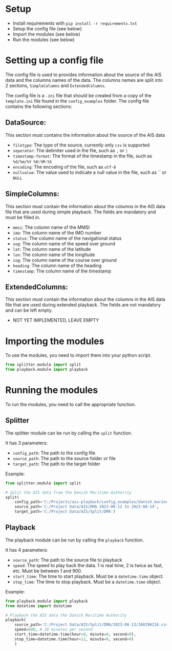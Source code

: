 # Setup
* Install requirements with `pip install -r requirements.txt`
* Setup the config file (see below)
* Import the modules (see below)
* Run the modules (see below)


# Setting up a config file
The config file is used to provides information about the source of the AIS data and the columns names of the data. 
The columns names are split into 2 sections, `SimpleColumns` and `ExtendedColumns`.

The config file is a `.ini` file that should be created from a copy of the `template.ini` file found in the `config_examples` folder. 
The config file contains the following sections:

## DataSource: 
This section must contains the information about the source of the AIS data
* `filetype`: The type of the source, currently only `csv` is supported
* `seperator`: The delimiter used in the file, such as `,` or `|`
* `timestamp-format`: The format of the timestamp in the file, such as `%d/%m/%Y %H:%M:%S`
* `encoding`: The encoding of the file, such as `utf-8`
* `nullvalue`: The value used to indicate a null value in the file, such as `` or `NULL`
## SimpleColumns: 
This section must contain the information about the columns in the AIS data file that are used during simple playback. 
The fields are mandatory and must be filled in.

* `mmsi`: The column name of the MMSI
* `imo`: The column name of the IMO number
* `status`: The column name of the navigational status
* `sog`: The column name of the speed over ground
* `lat`: The column name of the latitude
* `lon`: The column name of the longitude
* `cog`: The column name of the course over ground
* `heading`: The column name of the heading
* `timestamp`: The column name of the timestamp
## ExtendedColumns: 
This section must contain the information about the columns in the AIS data file that are used during extended playback. 
The fields are not mandatory and can be left empty.
  * NOT YET IMPLEMENTED, LEAVE EMPTY 

# Importing the modules
To use the modules, you need to import them into your python script. 
```python
from splitter.module import split
from playback.module import playback
```

# Running the modules
To run the modules, you need to call the appropriate function. 

## Splitter
The splitter module can be run by calling the `split` function.

It has 3 parameters:
* `config_path`: The path to the config file
* `source_path`: The path to the source folder or file
* `target_path`: The path to the target folder

Example:
```python
from splitter.module import split

# Split the AIS data from the Danish Maritime Authority
split(
    config_path='C:/Projects/ais-playback/config_examples/danish_marine_authority.ini',
    source_path='C:/Project Data/AIS/DMA 2023-08-12 to 2023-08-14',
    target_path='C:/Project Data/AIS/Split/DMA')
```

## Playback
The playback module can be run by calling the `playback` function.

It has 4 parameters:
* `source_path`: The path to the source file to playback
* `speed`: The speed to play back the data. 1 is real time, 2 is twice as fast, etc. Must be between 1 and 900.
* `start_time`: The time to start playback. Must be a `datetime.time` object.
* `stop_time`: The time to stop playback. Must be a `datetime.time` object.

Example:
```python
from playback.module import playback
from datetime import datetime

# Playback the AIS data the Danish Maritime Authority
playback(
    source_path='C:/Project Data/AIS/Split/DMA/2023-08-13/368396216.csv',
    speed=600, # 10 minutes per second
    start_time=datetime.time(hour=0, minute=0, second=0),
    stop_time=datetime.time(hour=12, minute=0, second=0)
    )
```
